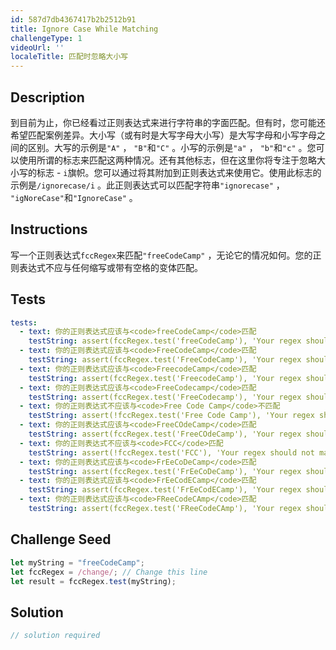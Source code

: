 ```yaml
---
id: 587d7db4367417b2b2512b91
title: Ignore Case While Matching
challengeType: 1
videoUrl: ''
localeTitle: 匹配时忽略大小写
---
```


## Description
<section id="description">到目前为止，你已经看过正则表达式来进行字符串的字面匹配。但有时，您可能还希望匹配案例差异。大小写（或有时是大写字母大小写）是大写字母和小写字母之间的区别。大写的示例是<code>&quot;A&quot;</code> ， <code>&quot;B&quot;</code>和<code>&quot;C&quot;</code> 。小写的示例是<code>&quot;a&quot;</code> ， <code>&quot;b&quot;</code>和<code>&quot;c&quot;</code> 。您可以使用所谓的标志来匹配这两种情况。还有其他标志，但在这里你将专注于忽略大小写的标志 - <code>i</code>旗帜。您可以通过将其附加到正则表达式来使用它。使用此标志的示例是<code>/ignorecase/i</code> 。此正则表达式可以匹配字符串<code>&quot;ignorecase&quot;</code> ， <code>&quot;igNoreCase&quot;</code>和<code>&quot;IgnoreCase&quot;</code> 。 </section>

## Instructions
<section id="instructions">写一个正则表达式<code>fccRegex</code>来匹配<code>&quot;freeCodeCamp&quot;</code> ，无论它的情况如何。您的正则表达式不应与任何缩写或带有空格的变体匹配。 </section>

## Tests
<section id='tests'>

```yml
tests:
  - text: 你的正则表达式应该与<code>freeCodeCamp</code>匹配
    testString: assert(fccRegex.test('freeCodeCamp'), 'Your regex should match <code>freeCodeCamp</code>');
  - text: 你的正则表达式应该与<code>FreeCodeCamp</code>匹配
    testString: assert(fccRegex.test('FreeCodeCamp'), 'Your regex should match <code>FreeCodeCamp</code>');
  - text: 你的正则表达式应该与<code>FreecodeCamp</code>匹配
    testString: assert(fccRegex.test('FreecodeCamp'), 'Your regex should match <code>FreecodeCamp</code>');
  - text: 你的正则表达式应该与<code>FreeCodecamp</code>匹配
    testString: assert(fccRegex.test('FreeCodecamp'), 'Your regex should match <code>FreeCodecamp</code>');
  - text: 你的正则表达式不应该与<code>Free Code Camp</code>不匹配
    testString: assert(!fccRegex.test('Free Code Camp'), 'Your regex should not match <code>Free Code Camp</code>');
  - text: 你的正则表达式应该与<code>FreeCOdeCamp</code>匹配
    testString: assert(fccRegex.test('FreeCOdeCamp'), 'Your regex should match <code>FreeCOdeCamp</code>');
  - text: 你的正则表达式不应该与<code>FCC</code>匹配
    testString: assert(!fccRegex.test('FCC'), 'Your regex should not match <code>FCC</code>');
  - text: 你的正则表达式应该与<code>FrEeCoDeCamp</code>匹配
    testString: assert(fccRegex.test('FrEeCoDeCamp'), 'Your regex should match <code>FrEeCoDeCamp</code>');
  - text: 你的正则表达式应该与<code>FrEeCodECamp</code>匹配
    testString: assert(fccRegex.test('FrEeCodECamp'), 'Your regex should match <code>FrEeCodECamp</code>');
  - text: 你的正则表达式应该与<code>FReeCodeCAmp</code>匹配
    testString: assert(fccRegex.test('FReeCodeCAmp'), 'Your regex should match <code>FReeCodeCAmp</code>');

```

</section>

## Challenge Seed
<section id='challengeSeed'>

<div id='js-seed'>

```js
let myString = "freeCodeCamp";
let fccRegex = /change/; // Change this line
let result = fccRegex.test(myString);

```

</div>



</section>

## Solution
<section id='solution'>

```js
// solution required
```
</section>
